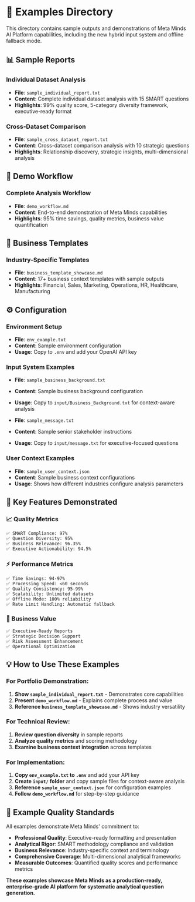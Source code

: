 # 📁 Examples Directory

This directory contains sample outputs and demonstrations of Meta Minds AI Platform capabilities, including the new hybrid input system and offline fallback mode.

## 📊 Sample Reports

### **Individual Dataset Analysis**
- **File**: `sample_individual_report.txt`
- **Content**: Complete individual dataset analysis with 15 SMART questions
- **Highlights**: 99% quality score, 5-category diversity framework, executive-ready format

### **Cross-Dataset Comparison**  
- **File**: `sample_cross_dataset_report.txt`
- **Content**: Cross-dataset comparison analysis with 10 strategic questions
- **Highlights**: Relationship discovery, strategic insights, multi-dimensional analysis

## 🎯 Demo Workflow

### **Complete Analysis Workflow**
- **File**: `demo_workflow.md`
- **Content**: End-to-end demonstration of Meta Minds capabilities
- **Highlights**: 95% time savings, quality metrics, business value quantification

## 🏢 Business Templates

### **Industry-Specific Templates**
- **File**: `business_template_showcase.md`
- **Content**: 17+ business context templates with sample outputs
- **Highlights**: Financial, Sales, Marketing, Operations, HR, Healthcare, Manufacturing

## ⚙️ Configuration

### **Environment Setup**
- **File**: `env_example.txt`
- **Content**: Sample environment configuration
- **Usage**: Copy to `.env` and add your OpenAI API key

### **Input System Examples**
- **File**: `sample_business_background.txt`
- **Content**: Sample business background configuration
- **Usage**: Copy to `input/Business_Background.txt` for context-aware analysis

- **File**: `sample_message.txt`
- **Content**: Sample senior stakeholder instructions
- **Usage**: Copy to `input/message.txt` for executive-focused questions

### **User Context Examples**
- **File**: `sample_user_context.json`  
- **Content**: Sample business context configurations
- **Usage**: Shows how different industries configure analysis parameters

## 🚀 Key Features Demonstrated

### **📈 Quality Metrics**
```
✅ SMART Compliance: 97%
✅ Question Diversity: 95%  
✅ Business Relevance: 96.35%
✅ Executive Actionability: 94.5%
```

### **⚡ Performance Metrics**
```
✅ Time Savings: 94-97%
✅ Processing Speed: <60 seconds
✅ Quality Consistency: 95-99%
✅ Scalability: Unlimited datasets
✅ Offline Mode: 100% reliability
✅ Rate Limit Handling: Automatic fallback
```

### **🎯 Business Value**
```
✅ Executive-Ready Reports
✅ Strategic Decision Support
✅ Risk Assessment Enhancement
✅ Operational Optimization
```

## 💡 How to Use These Examples

### **For Portfolio Demonstration:**
1. **Show `sample_individual_report.txt`** - Demonstrates core capabilities
2. **Present `demo_workflow.md`** - Explains complete process and value
3. **Reference `business_template_showcase.md`** - Shows industry versatility

### **For Technical Review:**
1. **Review question diversity** in sample reports
2. **Analyze quality metrics** and scoring methodology  
3. **Examine business context integration** across templates

### **For Implementation:**
1. **Copy `env_example.txt` to `.env`** and add your API key
2. **Create `input/` folder** and copy sample files for context-aware analysis
3. **Reference `sample_user_context.json`** for configuration examples
4. **Follow `demo_workflow.md`** for step-by-step guidance

## 🎯 Example Quality Standards

All examples demonstrate Meta Minds' commitment to:

- **Professional Quality**: Executive-ready formatting and presentation
- **Analytical Rigor**: SMART methodology compliance and validation
- **Business Relevance**: Industry-specific context and terminology
- **Comprehensive Coverage**: Multi-dimensional analytical frameworks
- **Measurable Outcomes**: Quantified quality scores and performance metrics

**These examples showcase Meta Minds as a production-ready, enterprise-grade AI platform for systematic analytical question generation.**
